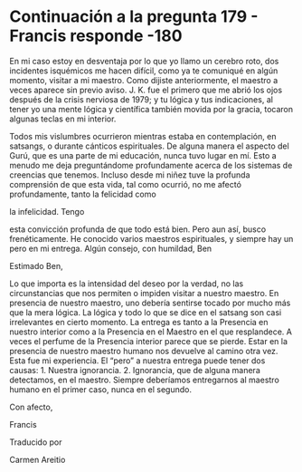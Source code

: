 # Continuación a la pregunta 179 - Francis responde -180

En mi caso estoy en desventaja por lo que yo llamo un cerebro roto, dos incidentes isquémicos me hacen difícil, como ya te comuniqué en algún momento, visitar a mi maestro. Como dijiste anteriormente, el maestro a veces aparece sin previo aviso. J. K. fue el primero que me abrió los ojos después de la crisis nerviosa de 1979; y tu lógica y tus indicaciones, al tener yo una mente lógica y científica también movida por la gracia, tocaron algunas teclas en mi interior.

Todos mis vislumbres ocurrieron mientras estaba en contemplación, en satsangs, o durante cánticos espirituales. De alguna manera el aspecto del Gurú, que es una parte de mi educación, nunca tuvo lugar en mí. Esto a menudo me deja preguntándome profundamente acerca de los sistemas de creencias que tenemos. Incluso desde mi niñez tuve la profunda comprensión de que esta vida, tal como ocurrió, no me afectó profundamente, tanto la felicidad como

la infelicidad. Tengo

esta convicción profunda de que todo está bien. Pero aun así, busco frenéticamente. He conocido varios maestros espirituales, y siempre hay un pero en mi entrega. Algún consejo, con humildad, Ben

Estimado Ben,

Lo que importa es la intensidad del deseo por la verdad, no las circunstancias que nos permiten o impiden visitar a nuestro maestro. En presencia de nuestro maestro, uno debería sentirse tocado por mucho más que la mera lógica. La lógica y todo lo que se dice en el satsang son casi irrelevantes en cierto momento. La entrega es tanto a la Presencia en nuestro interior como a la Presencia en el Maestro en el que resplandece. A veces el perfume de la Presencia interior parece que se pierde. Estar en la presencia de nuestro maestro humano nos devuelve al camino otra vez. Esta fue mi experiencia. El “pero” a nuestra entrega puede tener dos causas: 1. Nuestra ignorancia. 2. Ignorancia, que de alguna manera detectamos, en el maestro. Siempre deberíamos entregarnos al maestro humano en el primer caso, nunca en el segundo.

Con afecto,

Francis

Traducido por

Carmen Areitio

